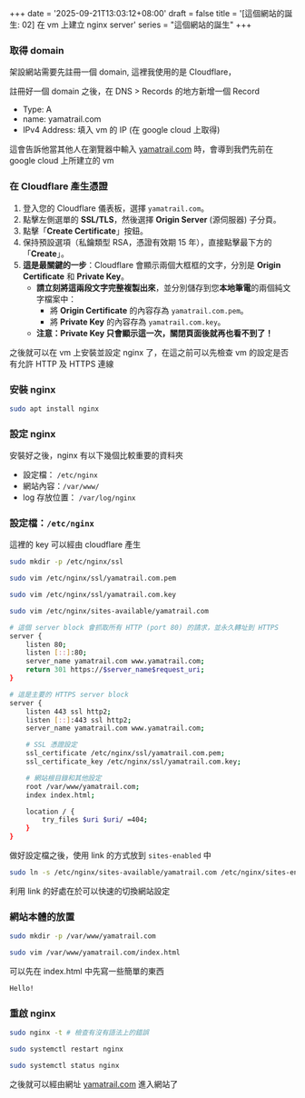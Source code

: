 +++
date = '2025-09-21T13:03:12+08:00'
draft = false
title = '[這個網站的誕生: 02] 在 vm 上建立 nginx server'
series = "這個網站的誕生"
+++
### 取得 domain

架設網站需要先註冊一個 domain, 這裡我使用的是 Cloudflare，

註冊好一個 domain 之後，在 DNS > Records 的地方新增一個 Record

- Type: A
- name: yamatrail.com
- IPv4 Address: 填入 vm 的 IP (在 google cloud 上取得)

這會告訴他當其他人在瀏覽器中輸入 [yamatrail.com](http://yamatrail.com) 時，會導到我們先前在 google cloud 上所建立的 vm

### 在 Cloudflare 產生憑證

1. 登入您的 Cloudflare 儀表板，選擇 `yamatrail.com`。
2. 點擊左側選單的 **SSL/TLS**，然後選擇 **Origin Server** (源伺服器) 子分頁。
3. 點擊「**Create Certificate**」按鈕。
4. 保持預設選項（私鑰類型 RSA，憑證有效期 15 年），直接點擊最下方的「**Create**」。
5. **這是最關鍵的一步**：Cloudflare 會顯示兩個大框框的文字，分別是 **Origin Certificate** 和 **Private Key**。
    - **請立刻將這兩段文字完整複製出來**，並分別儲存到您**本地筆電**的兩個純文字檔案中：
        - 將 **Origin Certificate** 的內容存為 `yamatrail.com.pem`。
        - 將 **Private Key** 的內容存為 `yamatrail.com.key`。
    - **注意：Private Key 只會顯示這一次，關閉頁面後就再也看不到了！**

之後就可以在 vm 上安裝並設定 nginx 了，在這之前可以先檢查 vm 的設定是否有允許 HTTP 及 HTTPS 連線

### 安裝 nginx

```bash
sudo apt install nginx
```

### 設定 nginx

安裝好之後，nginx 有以下幾個比較重要的資料夾

- 設定檔： `/etc/nginx`
- 網站內容：`/var/www/`
- log 存放位置： `/var/log/nginx`

### 設定檔：`/etc/nginx`

這裡的 key 可以經由 cloudflare 產生

```bash
sudo mkdir -p /etc/nginx/ssl
```

```bash
sudo vim /etc/nginx/ssl/yamatrail.com.pem
```

```bash
sudo vim /etc/nginx/ssl/yamatrail.com.key
```

```bash
sudo vim /etc/nginx/sites-available/yamatrail.com
```

```bash
# 這個 server block 會抓取所有 HTTP (port 80) 的請求，並永久轉址到 HTTPS
server {
    listen 80;
    listen [::]:80;
    server_name yamatrail.com www.yamatrail.com;
    return 301 https://$server_name$request_uri;
}

# 這是主要的 HTTPS server block
server {
    listen 443 ssl http2;
    listen [::]:443 ssl http2;
    server_name yamatrail.com www.yamatrail.com;

    # SSL 憑證設定
    ssl_certificate /etc/nginx/ssl/yamatrail.com.pem;
    ssl_certificate_key /etc/nginx/ssl/yamatrail.com.key;

    # 網站根目錄和其他設定
    root /var/www/yamatrail.com;
    index index.html;

    location / {
        try_files $uri $uri/ =404;
    }
}
```

做好設定檔之後，使用 link 的方式放到 `sites-enabled` 中

```bash
sudo ln -s /etc/nginx/sites-available/yamatrail.com /etc/nginx/sites-enabled/
```

利用 link 的好處在於可以快速的切換網站設定

### 網站本體的放置

```bash
sudo mkdir -p /var/www/yamatrail.com
```

```bash
sudo vim /var/www/yamatrail.com/index.html
```

可以先在 index.html 中先寫一些簡單的東西

```bash
Hello!
```

### 重啟 nginx

```bash
sudo nginx -t # 檢查有沒有語法上的錯誤
```

```bash
sudo systemctl restart nginx
```

```bash
sudo systemctl status nginx
```

之後就可以經由網址 [yamatrail.com](https://yamatrail.com) 進入網站了
